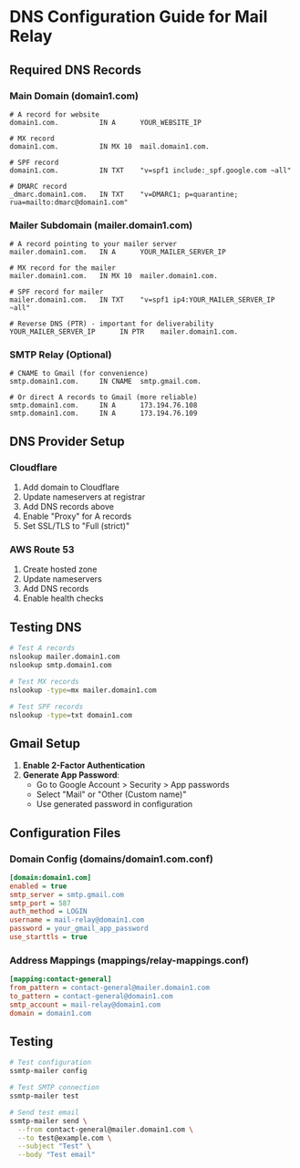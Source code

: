 # DNS Configuration Guide for Mail Relay

## Required DNS Records

### Main Domain (domain1.com)

```dns
# A record for website
domain1.com.          IN A      YOUR_WEBSITE_IP

# MX record
domain1.com.          IN MX 10  mail.domain1.com.

# SPF record
domain1.com.          IN TXT    "v=spf1 include:_spf.google.com ~all"

# DMARC record
_dmarc.domain1.com.   IN TXT    "v=DMARC1; p=quarantine; rua=mailto:dmarc@domain1.com"
```

### Mailer Subdomain (mailer.domain1.com)

```dns
# A record pointing to your mailer server
mailer.domain1.com.   IN A      YOUR_MAILER_SERVER_IP

# MX record for the mailer
mailer.domain1.com.   IN MX 10  mailer.domain1.com.

# SPF record for mailer
mailer.domain1.com.   IN TXT    "v=spf1 ip4:YOUR_MAILER_SERVER_IP ~all"

# Reverse DNS (PTR) - important for deliverability
YOUR_MAILER_SERVER_IP      IN PTR    mailer.domain1.com.
```

### SMTP Relay (Optional)

```dns
# CNAME to Gmail (for convenience)
smtp.domain1.com.     IN CNAME  smtp.gmail.com.

# Or direct A records to Gmail (more reliable)
smtp.domain1.com.     IN A      173.194.76.108
smtp.domain1.com.     IN A      173.194.76.109
```

## DNS Provider Setup

### Cloudflare
1. Add domain to Cloudflare
2. Update nameservers at registrar
3. Add DNS records above
4. Enable "Proxy" for A records
5. Set SSL/TLS to "Full (strict)"

### AWS Route 53
1. Create hosted zone
2. Update nameservers
3. Add DNS records
4. Enable health checks

## Testing DNS

```bash
# Test A records
nslookup mailer.domain1.com
nslookup smtp.domain1.com

# Test MX records
nslookup -type=mx mailer.domain1.com

# Test SPF records
nslookup -type=txt domain1.com
```

## Gmail Setup

1. **Enable 2-Factor Authentication**
2. **Generate App Password**:
   - Go to Google Account > Security > App passwords
   - Select "Mail" or "Other (Custom name)"
   - Use generated password in configuration

## Configuration Files

### Domain Config (domains/domain1.com.conf)
```ini
[domain:domain1.com]
enabled = true
smtp_server = smtp.gmail.com
smtp_port = 587
auth_method = LOGIN
username = mail-relay@domain1.com
password = your_gmail_app_password
use_starttls = true
```

### Address Mappings (mappings/relay-mappings.conf)
```ini
[mapping:contact-general]
from_pattern = contact-general@mailer.domain1.com
to_pattern = contact-general@domain1.com
smtp_account = mail-relay@domain1.com
domain = domain1.com
```

## Testing

```bash
# Test configuration
ssmtp-mailer config

# Test SMTP connection
ssmtp-mailer test

# Send test email
ssmtp-mailer send \
  --from contact-general@mailer.domain1.com \
  --to test@example.com \
  --subject "Test" \
  --body "Test email"
```
